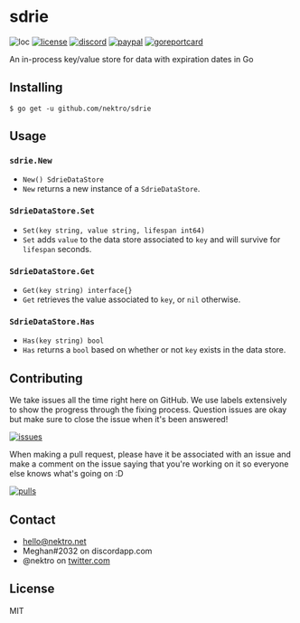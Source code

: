 # sdrie
![loc](https://sloc.xyz/github/nektro/go.sdrie)
[![license](https://img.shields.io/github/license/nektro/go.sdrie.svg)](https://github.com/nektro/go.sdrie/blob/master/LICENSE)
[![discord](https://img.shields.io/discord/551971034593755159.svg?logo=discord)](https://discord.gg/P6Y4zQC)
[![paypal](https://img.shields.io/badge/donate-paypal-009cdf?logo=paypal)](https://paypal.me/nektro)
[![goreportcard](https://goreportcard.com/badge/github.com/nektro/go.sdrie)](https://goreportcard.com/report/github.com/nektro/go.sdrie)

An in-process key/value store for data with expiration dates in Go

## Installing
```
$ go get -u github.com/nektro/sdrie
```

## Usage
### `sdrie.New`
- `New() SdrieDataStore`
- `New` returns a new instance of a `SdrieDataStore`.

### `SdrieDataStore.Set`
- `Set(key string, value string, lifespan int64)`
- `Set` adds `value` to the data store associated to `key` and will survive for `lifespan` seconds.

### `SdrieDataStore.Get`
- `Get(key string) interface{}`
- `Get` retrieves the value associated to `key`, or `nil` otherwise.

### `SdrieDataStore.Has`
- `Has(key string) bool`
- `Has` returns a `bool` based on whether or not `key` exists in the data store. 

## Contributing
We take issues all the time right here on GitHub. We use labels extensively to show the progress through the fixing process. Question issues are okay but make sure to close the issue when it's been answered!

[![issues](https://img.shields.io/github/issues/nektro/sdrie.svg)](https://github.com/nektro/sdrie/issues)

When making a pull request, please have it be associated with an issue and make a comment on the issue saying that you're working on it so everyone else knows what's going on :D

[![pulls](https://img.shields.io/github/issues-pr/nektro/sdrie.svg)](https://github.com/nektro/sdrie/pulls)

## Contact
- hello@nektro.net
- Meghan#2032 on discordapp.com
- @nektro on [twitter.com](https://twitter.com/nektro)

## License
MIT
